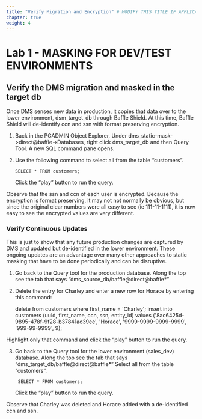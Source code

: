 ```yaml
---
title: "Verify Migration and Encryption" # MODIFY THIS TITLE IF APPLICABLE
chapter: true
weight: 4 
---
```


# Lab 1 - MASKING FOR DEV/TEST ENVIRONMENTS

## Verify the DMS migration and masked in the target db 

Once DMS senses new data in production, it copies that data over to the lower environment, dsm_target_db through Baffle Shield. At this time, Baffle Shield will de-identify ccn and ssn with format preserving encryption.

  

1.  Back in the PGADMIN Object Explorer, Under dms_static-mask->direct@baffle->Databases, right click dms_target_db and then Query Tool. A new SQL command pane opens.
    
2.  Use the following command to select all from the table “customers”.
    

  

        SELECT * FROM customers;

  

    Click the “play” button to run the query.

  
Observe that the ssn and ccn of each user is encrypted. Because the encryption is format preserving, it may not not normally be obvious, but since the original clear numbers were all easy to see (ie 111-11-1111), it is now easy to see the encrypted values are very different.

### Verify Continuous Updates
This is just to show that any future production changes are captured by DMS and updated but de-identified in the lower environment.  These ongoing updates are an advantage over many other approaches to static masking that have to be done periodically and can be disruptive.

1. Go back to the Query tool for the production database.  Along the top see the tab that says “dms_source_db/baffle@direct@baffle*”

2. Delete the entry for Charley and enter a new row for Horace by entering this command:


    delete from customers where first_name = 'Charley';
    insert into customers (uuid, first_name, ccn, ssn, entity_id) values ('8ac6425d-9895-478f-9f28-b37841ac39ee', 'Horace', '9999-9999-9999-9999', '999-99-9999', 9);

Highlight only that command and click the “play” button to run the query.

3. Go back to the Query tool for the lower environment (sales_dev) database.  Along the top see the tab that says “dms_target_db/baffle@direct@baffle*”
Select all from the table “customers”.




        SELECT * FROM customers;



    Click the “play” button to run the query.


Observe that Charley was deleted and Horace added with a de-identified ccn and ssn.

